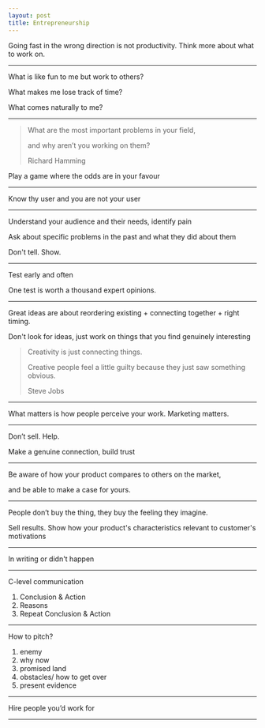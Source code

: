 ```yaml
---
layout: post
title: Entrepreneurship    
---
```



Going fast in the wrong direction is not productivity. Think more about what to work on.

---

What is like fun to me but work to others?

What makes me lose track of time?

What comes naturally to me?

---


> What are the most important problems in your field,
> 
> and why aren’t you working on them?
> 
> Richard Hamming

Play a game where the odds are in your favour 

---

Know thy user and you are not your user 

---

Understand your audience and their needs, identify pain

Ask about specific problems in the past and what they did about them

Don't tell. Show. 

---

Test early and often 

One test is worth a thousand expert opinions.

---

Great ideas are about reordering existing + connecting together + right timing.

Don't look for ideas, just work on things that you find genuinely interesting 

> Creativity is just connecting things. 
> 
> Creative people feel a little guilty because they just saw something obvious. 
> 
> Steve Jobs

---

What matters is how people perceive your work. Marketing matters.

---

Don’t sell. Help. 

Make a genuine connection, build trust

---

Be aware of how your product compares to others on the market, 

and be able to make a case for yours.

---

People don’t buy the thing, they buy the feeling they imagine. 

Sell results. Show how your product's characteristics relevant to customer's motivations

---

In writing or didn't happen 

---

C-level communication

1. Conclusion & Action
2. Reasons 
3. Repeat Conclusion & Action

---

How to pitch?

1. enemy
2. why now 
3. promised land
4. obstacles/ how to get over
5. present evidence

---

Hire people you’d work for 

---






